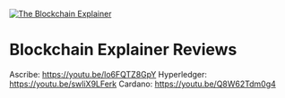 [![The Blockchain Explainer](https://res.cloudinary.com/blockchain-side-hustle/image/upload/v1516069152/blockchain-explainer-small-76x76_clc7ht.png)](https://www.blockchainexplainer.com)

# Blockchain Explainer Reviews

Ascribe: https://youtu.be/lo6FQTZ8GpY
Hyperledger: https://youtu.be/swliX9LFerk
Cardano: https://youtu.be/Q8W62Tdm0g4